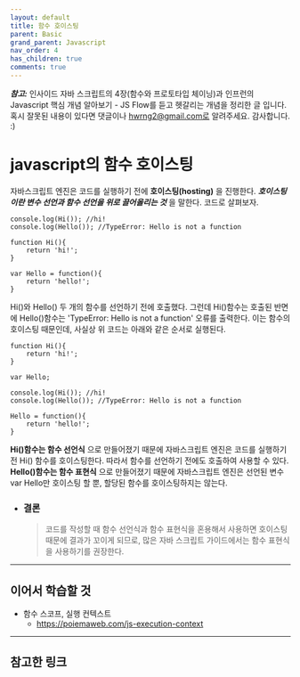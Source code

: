 ```yaml
---
layout: default
title: 함수 호이스팅
parent: Basic
grand_parent: Javascript
nav_order: 4
has_children: true
comments: true
---
```


**_참고:_** 인사이드 자바 스크립트의 4장(함수와 프로토타입 체이닝)과 인프런의 Javascript 핵심 개념 알아보기 - JS Flow를 듣고 헷갈리는 개념을 정리한 글 입니다. 혹시 잘못된 내용이 있다면 댓글이나 hwrng2@gmail.com로 알려주세요. 감사합니다. :)

# javascript의 함수 호이스팅

자바스크립트 엔진은 코드를 실행하기 전에 **호이스팅(hosting)** 을 진행한다. **_호이스팅이란 변수 선언과 함수 선언을 위로 끌어올리는 것_** 을 말한다. 코드로 살펴보자.

```
console.log(Hi()); //hi!
console.log(Hello()); //TypeError: Hello is not a function

function Hi(){
	return 'hi!';
}

var Hello = function(){
	return 'hello!';
}
```

Hi()와 Hello() 두 개의 함수를 선언하기 전에 호출했다. 그런데 Hi()함수는 호출된 반면에 Hello()함수는 'TypeError: Hello is not a function' 오류를 출력한다. 이는 함수의 호이스팅 때문인데, 사실상 위 코드는 아래와 같은 순서로 실행된다.

```
function Hi(){
	return 'hi!';
}

var Hello;

console.log(Hi()); //hi!
console.log(Hello()); //TypeError: Hello is not a function

Hello = function(){
	return 'hello!';
}
```

**Hi()함수는 함수 선언식** 으로 만들어졌기 때문에 자바스크립트 엔진은 코드를 실행하기 전 Hi() 함수를 호이스팅한다. 따라서 함수를 선언하기 전에도 호출하여 사용할 수 있다.
**Hello()함수는 함수 표현식** 으로 만들어졌기 때문에 자바스크립트 엔진은 선언된 변수 var Hello만 호이스팅 할 뿐, 할당된 함수를 호이스팅하지는 않는다.

- ### 결론

  > 코드를 작성할 때 함수 선언식과 함수 표현식을 혼용해서 사용하면 호이스팅 때문에 결과가 꼬이게 되므로, 많은 자바 스크립트 가이드에서는 함수 표현식을 사용하기를 권장한다.

---

## 이어서 학습할 것

- 함수 스코프, 실행 컨텍스트
  - https://poiemaweb.com/js-execution-context

---

## 참고한 링크
